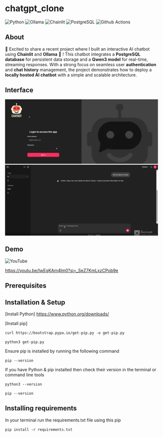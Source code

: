 # chatgpt_clone
![Python](https://img.shields.io/badge/python-3670A0?style=for-the-badge&logo=python&logoColor=ffdd54)
![Ollama](https://img.shields.io/badge/Ollama-0A7CFF?style=for-the-badge&logo=ollama&logoColor=white)
![Chainlit](https://img.shields.io/badge/Chainlit-00BFFF?style=for-the-badge&logo=chainlit&logoColor=white)
![PostgreSQL](https://img.shields.io/badge/PostgreSQL-336791?style=for-the-badge&logo=postgresql&logoColor=white)
![Github Actions](https://img.shields.io/badge/GitHub_Actions-2088FF?style=for-the-badge&logo=github-actions&logoColor=white)
## About
🚀 Excited to share a recent project where I built an interactive AI chatbot using **Chainlit** and **Ollama** 🦙 !
This chatbot integrates a **PostgreSQL database** for persistent data storage and a **Qwen3 model** for real-time, streaming responses. With a strong focus on seamless user **authentication** and **chat history** management, the project demonstrates how to deploy a **locally hosted AI chatbot** with a simple and scalable architecture. 
## Interface
![Chatbot Interface](interface.png)
![Chatbot Interface](interface1.png)


## Demo
![YouTube](https://img.shields.io/badge/YouTube-FF0000?style=for-the-badge&logo=youtube&logoColor=white)

https://youtu.be/IwEgKAm4lm0?si=_SeZ7KmLxzCPob9e
## Prerequisites
## Installation & Setup

[Install Python] https://www.python.org/downloads/

[Install pip]

```
curl https://bootstrap.pypa.io/get-pip.py -o get-pip.py
```

```
python3 get-pip.py
```

Ensure pip is installed by running the following command

```
pip --version
```

If you have Python & pip installed then check their version in the terminal or command line tools

```
python3 --version
```

```
pip --version
```

## Installing requirements

In your terminal run the requirements.txt file using this pip

```
pip install -r requirements.txt
```
